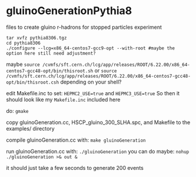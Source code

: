 # gluinoGenerationPythia8
files to create gluino r-hadrons for stopped particles experiment

```
tar xvfz pythia8306.tgz
cd pythia8306
./configure --lcg=x86_64-centos7-gcc9-opt --with-root #maybe the option here still need adjustment?
```

maybe 
```source /cvmfs/sft.cern.ch/lcg/app/releases/ROOT/6.22.00/x86_64-centos7-gcc48-opt/bin/thisroot.sh```
or
```source /cvmfs/sft.cern.ch/lcg/app/releases/ROOT/6.22.00/x86_64-centos7-gcc48-opt/bin/thisroot.csh```
depending on your shell?

edit Makefile.inc to set:
```HEPMC2_USE=true```
and
```HEPMC3_USE=true```
So then it should look like my ```Makefile.inc``` included here

do:
```gmake```

copy gluinoGeneration.cc, HSCP_gluino_300_SLHA.spc, and Makefile to the examples/ directory

compile gluinoGeneration.cc with:
```make gluinoGeneration```

run gluinoGeneration.cc with:
```./gluinoGeneration```
you can do maybe:
```nohup ./gluinoGeneration >& out &```

it should just take a few seconds to generate 200 events